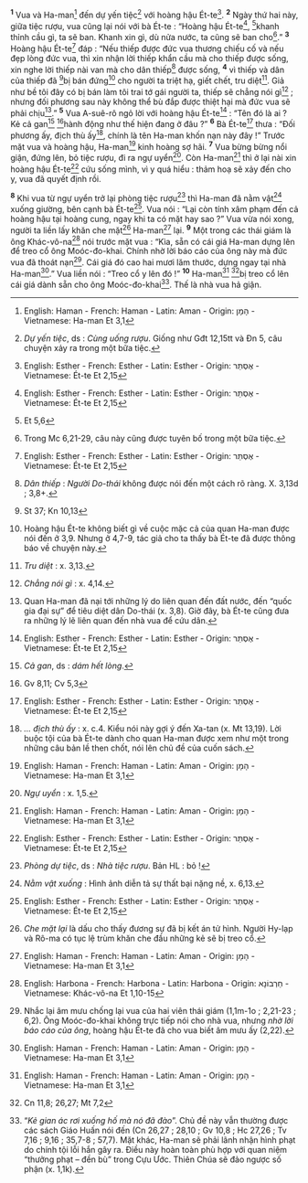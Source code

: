 <sup><b>1</b></sup> Vua và Ha-man[^16-c3a14336-d2e8-48eb-9961-0de46bb6d668] đến dự yến tiệc[^1-c3a14336-d2e8-48eb-9961-0de46bb6d668] với hoàng hậu Ét-te[^18-c3a14336-d2e8-48eb-9961-0de46bb6d668]. <sup><b>2</b></sup> Ngày thứ hai này, giữa tiệc rượu, vua cũng lại nói với bà Ét-te : “Hoàng hậu Ét-te[^18-c3a14336-d2e8-48eb-9961-0de46bb6d668], [^1@-c3a14336-d2e8-48eb-9961-0de46bb6d668]khanh thỉnh cầu gì, ta sẽ ban. Khanh xin gì, dù nửa nước, ta cũng sẽ ban cho[^2-c3a14336-d2e8-48eb-9961-0de46bb6d668].” <sup><b>3</b></sup> Hoàng hậu Ét-te[^18-c3a14336-d2e8-48eb-9961-0de46bb6d668] đáp : “Nếu thiếp được đức vua thương chiếu cố và nếu đẹp lòng đức vua, thì xin nhận lời thiếp khẩn cầu mà cho thiếp được sống, xin nghe lời thiếp nài van mà cho dân thiếp[^3-c3a14336-d2e8-48eb-9961-0de46bb6d668] được sống, <sup><b>4</b></sup> vì thiếp và dân của thiếp đã [^2@-c3a14336-d2e8-48eb-9961-0de46bb6d668]bị bán đứng[^4-c3a14336-d2e8-48eb-9961-0de46bb6d668] cho người ta triệt hạ, giết chết, tru diệt[^5-c3a14336-d2e8-48eb-9961-0de46bb6d668]. Giả như bề tôi đây có bị bán làm tôi trai tớ gái người ta, thiếp sẽ chẳng nói gì[^6-c3a14336-d2e8-48eb-9961-0de46bb6d668] ; nhưng đối phương sau này không thể bù đắp được thiệt hại mà đức vua sẽ phải chịu[^7-c3a14336-d2e8-48eb-9961-0de46bb6d668].” <sup><b>5</b></sup> Vua A-suê-rô ngỏ lời với hoàng hậu Ét-te[^18-c3a14336-d2e8-48eb-9961-0de46bb6d668] : “Tên đó là ai ? Kẻ cả gan[^8-c3a14336-d2e8-48eb-9961-0de46bb6d668] [^3@-c3a14336-d2e8-48eb-9961-0de46bb6d668]hành động như thế hiện đang ở đâu ?” <sup><b>6</b></sup> Bà Ét-te[^18-c3a14336-d2e8-48eb-9961-0de46bb6d668] thưa : “Đối phương ấy, địch thù ấy[^9-c3a14336-d2e8-48eb-9961-0de46bb6d668], chính là tên Ha-man khốn nạn này đây !” Trước mặt vua và hoàng hậu, Ha-man[^16-c3a14336-d2e8-48eb-9961-0de46bb6d668] kinh hoàng sợ hãi. <sup><b>7</b></sup> Vua bừng bừng nổi giận, đứng lên, bỏ tiệc rượu, đi ra ngự uyển[^10-c3a14336-d2e8-48eb-9961-0de46bb6d668]. Còn Ha-man[^16-c3a14336-d2e8-48eb-9961-0de46bb6d668] thì ở lại nài xin hoàng hậu Ét-te[^18-c3a14336-d2e8-48eb-9961-0de46bb6d668] cứu sống mình, vì y quá hiểu : thảm hoạ sẽ xảy đến cho y, vua đã quyết định rồi.

<sup><b>8</b></sup> Khi vua từ ngự uyển trở lại phòng tiệc rượu[^11-c3a14336-d2e8-48eb-9961-0de46bb6d668] thì Ha-man đã nằm vật[^12-c3a14336-d2e8-48eb-9961-0de46bb6d668] xuống giường, bên cạnh bà Ét-te[^18-c3a14336-d2e8-48eb-9961-0de46bb6d668]. Vua nói : “Lại còn tính xâm phạm đến cả hoàng hậu tại hoàng cung, ngay khi ta có mặt hay sao ?” Vua vừa nói xong, người ta liền lấy khăn che mặt[^13-c3a14336-d2e8-48eb-9961-0de46bb6d668] Ha-man[^16-c3a14336-d2e8-48eb-9961-0de46bb6d668] lại. <sup><b>9</b></sup> Một trong các thái giám là ông Khác-vô-na[^20-c3a14336-d2e8-48eb-9961-0de46bb6d668] nói trước mặt vua : “Kìa, sẵn có cái giá Ha-man dựng lên để treo cổ ông Moóc-đo-khai. Chính nhờ lời báo cáo của ông này mà đức vua đã thoát nạn[^14-c3a14336-d2e8-48eb-9961-0de46bb6d668]. Cái giá đó cao hai mươi lăm thước, dựng ngay tại nhà Ha-man[^16-c3a14336-d2e8-48eb-9961-0de46bb6d668].” Vua liền nói : “Treo cổ y lên đó !” <sup><b>10</b></sup> Ha-man[^16-c3a14336-d2e8-48eb-9961-0de46bb6d668] [^4@-c3a14336-d2e8-48eb-9961-0de46bb6d668]bị treo cổ lên cái giá dành sẵn cho ông Moóc-đo-khai[^15-c3a14336-d2e8-48eb-9961-0de46bb6d668]. Thế là nhà vua hả giận.

[^1-c3a14336-d2e8-48eb-9961-0de46bb6d668]: *Dự yến tiệc*, ds : *Cùng uống rượu*. Giống như Gđt 12,15tt và Đn 5, câu chuyện xảy ra trong một bữa tiệc.
[^2-c3a14336-d2e8-48eb-9961-0de46bb6d668]: Trong Mc 6,21-29, câu này cũng được tuyên bố trong một bữa tiệc.
[^3-c3a14336-d2e8-48eb-9961-0de46bb6d668]: *Dân thiếp* : *Người Do-thái* không được nói đến một cách rõ ràng. X. 3,13d ; 3,8+.
[^4-c3a14336-d2e8-48eb-9961-0de46bb6d668]: Hoàng hậu Ét-te không biết gì về cuộc mặc cả của quan Ha-man được nói đến ở 3,9. Nhưng ở 4,7-9, tác giả cho ta thấy bà Ét-te đã được thông báo về chuyện này.
[^5-c3a14336-d2e8-48eb-9961-0de46bb6d668]: *Tru diệt* : x. 3,13.
[^6-c3a14336-d2e8-48eb-9961-0de46bb6d668]: *Chẳng nói gì* : x. 4,14.
[^7-c3a14336-d2e8-48eb-9961-0de46bb6d668]: Quan Ha-man đã nại tới những lý do liên quan đến đất nước, đến “quốc gia đại sự” để tiêu diệt dân Do-thái (x. 3,8). Giờ đây, bà Ét-te cũng đưa ra những lý lẽ liên quan đến nhà vua để cứu dân.
[^8-c3a14336-d2e8-48eb-9961-0de46bb6d668]: *Cả gan*, ds : *dám hết lòng*.
[^9-c3a14336-d2e8-48eb-9961-0de46bb6d668]: *... địch thù ấy* : x. c.4. Kiểu nói này gợi ý đến Xa-tan (x. Mt 13,19). Lời buộc tội của bà Ét-te dành cho quan Ha-man được xem như một trong những câu bản lề then chốt, nói lên chủ đề của cuốn sách.
[^10-c3a14336-d2e8-48eb-9961-0de46bb6d668]: *Ngự uyển* : x. 1,5.
[^11-c3a14336-d2e8-48eb-9961-0de46bb6d668]: *Phòng dự tiệc*, ds : *Nhà tiệc rượu*. Bản HL : bỏ !
[^12-c3a14336-d2e8-48eb-9961-0de46bb6d668]: *Nằm vật xuống* : Hình ảnh diễn tả sự thất bại nặng nề, x. 6,13.
[^13-c3a14336-d2e8-48eb-9961-0de46bb6d668]: *Che mặt lại* là dấu cho thấy đương sự đã bị kết án tử hình. Người Hy-lạp và Rô-ma có tục lệ trùm khăn che đầu những kẻ sẽ bị treo cổ.
[^14-c3a14336-d2e8-48eb-9961-0de46bb6d668]: Nhắc lại âm mưu chống lại vua của hai viên thái giám (1,1m-1o ; 2,21-23 ; 6,2). Ông Moóc-đo-khai không trực tiếp nói cho nhà vua, nhưng *nhờ lời báo cáo của ông*, hoàng hậu Ét-te đã cho vua biết âm mưu ấy (2,22).
[^15-c3a14336-d2e8-48eb-9961-0de46bb6d668]: “*Kẻ gian ác rơi xuống hố mà nó đã đào*”. Chủ đề này vẫn thường được các sách Giáo Huấn nói đến (Cn 26,27 ; 28,10 ; Gv 10,8 ; Hc 27,26 ; Tv 7,16 ; 9,16 ; 35,7-8 ; 57,7). Mặt khác, Ha-man sẽ phải lãnh nhận hình phạt do chính tội lỗi hắn gây ra. Điều này hoàn toàn phù hợp với quan niệm “thưởng phạt – đền bù” trong Cựu Ước. Thiên Chúa sẽ đảo ngược số phận (x. 1,1k).
[^16-c3a14336-d2e8-48eb-9961-0de46bb6d668]: English: Haman - French: Haman - Latin: Aman - Origin: &#1492;&#1464;&#1502;&#1464;&#1503; - Vietnamese: Ha-man Et 3,1
[^16-c3a14336-d2e8-48eb-9961-0de46bb6d668]: English: Haman - French: Haman - Latin: Aman - Origin: &#1492;&#1464;&#1502;&#1464;&#1503; - Vietnamese: Ha-man Et 3,1
[^16-c3a14336-d2e8-48eb-9961-0de46bb6d668]: English: Haman - French: Haman - Latin: Aman - Origin: &#1492;&#1464;&#1502;&#1464;&#1503; - Vietnamese: Ha-man Et 3,1
[^16-c3a14336-d2e8-48eb-9961-0de46bb6d668]: English: Haman - French: Haman - Latin: Aman - Origin: &#1492;&#1464;&#1502;&#1464;&#1503; - Vietnamese: Ha-man Et 3,1
[^16-c3a14336-d2e8-48eb-9961-0de46bb6d668]: English: Haman - French: Haman - Latin: Aman - Origin: &#1492;&#1464;&#1502;&#1464;&#1503; - Vietnamese: Ha-man Et 3,1
[^16-c3a14336-d2e8-48eb-9961-0de46bb6d668]: English: Haman - French: Haman - Latin: Aman - Origin: &#1492;&#1464;&#1502;&#1464;&#1503; - Vietnamese: Ha-man Et 3,1
[^18-c3a14336-d2e8-48eb-9961-0de46bb6d668]: English: Esther - French: Esther - Latin: Esther - Origin: &#1488;&#1462;&#1505;&#1456;&#64330;&#1461;&#1512; - Vietnamese: Ét-te Et 2,15
[^18-c3a14336-d2e8-48eb-9961-0de46bb6d668]: English: Esther - French: Esther - Latin: Esther - Origin: &#1488;&#1462;&#1505;&#1456;&#64330;&#1461;&#1512; - Vietnamese: Ét-te Et 2,15
[^18-c3a14336-d2e8-48eb-9961-0de46bb6d668]: English: Esther - French: Esther - Latin: Esther - Origin: &#1488;&#1462;&#1505;&#1456;&#64330;&#1461;&#1512; - Vietnamese: Ét-te Et 2,15
[^18-c3a14336-d2e8-48eb-9961-0de46bb6d668]: English: Esther - French: Esther - Latin: Esther - Origin: &#1488;&#1462;&#1505;&#1456;&#64330;&#1461;&#1512; - Vietnamese: Ét-te Et 2,15
[^18-c3a14336-d2e8-48eb-9961-0de46bb6d668]: English: Esther - French: Esther - Latin: Esther - Origin: &#1488;&#1462;&#1505;&#1456;&#64330;&#1461;&#1512; - Vietnamese: Ét-te Et 2,15
[^18-c3a14336-d2e8-48eb-9961-0de46bb6d668]: English: Esther - French: Esther - Latin: Esther - Origin: &#1488;&#1462;&#1505;&#1456;&#64330;&#1461;&#1512; - Vietnamese: Ét-te Et 2,15
[^18-c3a14336-d2e8-48eb-9961-0de46bb6d668]: English: Esther - French: Esther - Latin: Esther - Origin: &#1488;&#1462;&#1505;&#1456;&#64330;&#1461;&#1512; - Vietnamese: Ét-te Et 2,15
[^20-c3a14336-d2e8-48eb-9961-0de46bb6d668]: English: Harbona - French: Harbona - Latin: Harbona - Origin: &#1495;&#1463;&#1512;&#1456;&#1489;&#64331;&#1504;&#1464;&#1488; - Vietnamese: Khác-vô-na Et 1,10-15
[^1@-c3a14336-d2e8-48eb-9961-0de46bb6d668]: Et 5,6
[^2@-c3a14336-d2e8-48eb-9961-0de46bb6d668]: St 37; Kn 10,13
[^3@-c3a14336-d2e8-48eb-9961-0de46bb6d668]: Gv 8,11; Cv 5,3
[^4@-c3a14336-d2e8-48eb-9961-0de46bb6d668]: Cn 11,8; 26,27; Mt 7,2